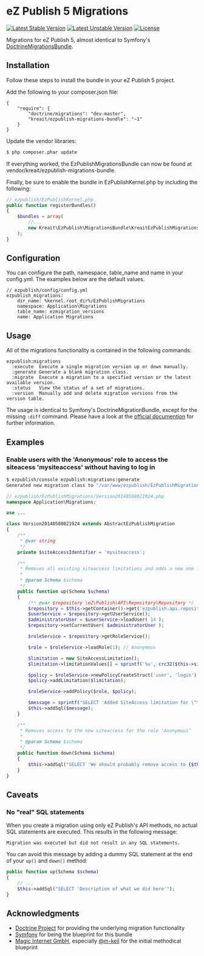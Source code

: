 # eZ Publish 5 Migrations

[![Latest Stable Version](https://poser.pugx.org/kreait/ezpublish-migrations-bundle/v/stable.png)](https://packagist.org/packages/kreait/ezpublish-migrations-bundle)
[![Latest Unstable Version](https://poser.pugx.org/kreait/ezpublish-migrations-bundle/v/unstable.png)](https://packagist.org/packages/kreait/ezpublish-migrations-bundle)
[![License](https://poser.pugx.org/kreait/ezpublish-migrations-bundle/license.png)](https://packagist.org/packages/kreait/ezpublish-migrations-bundle)

Migrations for eZ Publish 5, almost identical to Symfony's
[DoctrineMigrationsBundle](https://github.com/doctrine/DoctrineMigrationsBundle).



## Installation

Follow these steps to install the bundle in your eZ Publish 5 project.

Add the following to your composer.json file:

```
{
    "require": {
        "doctrine/migrations": "dev-master",
        "kreait/ezpublish-migrations-bundle": "~1"
    }
}
```

Update the vendor libraries:

```bash
$ php composer.phar update
```

If everything worked, the EzPublishMigrationsBundle can now be found at vendor/kreait/ezpublish-migrations-bundle.

Finally, be sure to enable the bundle in EzPublishKernel.php by including the following:

```php
// ezpublish/EzPublishKernel.php
public function registerBundles()
{
    $bundles = array(
        //...
        new Kreait\EzPublish\MigrationsBundle\KreaitEzPublishMigrationsBundle(),
    );
}
```

## Configuration

You can configure the path, namespace, table_name and name in your config.yml.
The examples below are the default values.

```
// ezpublish/config/config.yml
ezpublish_migrations:
    dir_name: %kernel.root_dir%/EzPublishMigrations
    namespace: Application\Migrations
    table_name: ezmigration_versions
    name: Application Migrations
```

## Usage

All of the migrations functionality is contained in the following commands:

```
ezpublish:migrations
  :execute  Execute a single migration version up or down manually.
  :generate Generate a blank migration class.
  :migrate  Execute a migration to a specified version or the latest available version.
  :status   View the status of a set of migrations.
  :version  Manually add and delete migration versions from the version table.
```

The usage is identical to Symfony's DoctrineMigrationBundle, except for the missing `:diff` command.
Please have a look at the
[official documention](http://symfony.com/doc/current/bundles/DoctrineMigrationsBundle/index.html)
for further information.

## Examples

### Enable users with the 'Anonymous' role to access the siteacess 'mysiteaccess' without having to log in

```bash
$ ezpublish/console ezpublish:migrations:generate
Generated new migration class to "/var/www/ezpublish/EzPublishMigrations/Version20140508021924.php"
```

```php
// ezpublish/EzPublishMigrations/Version20140508021924.php
namespace Application\Migrations;

use ...

class Version20140508021924 extends AbstractEzPublishMigration
{
    /**
     * @var string
     */
    private $siteAccessIdentifier = 'mysiteaccess';

    /**
     * Removes all existing siteaccess limitations and adds a new one for the role 'Anonymous'
     *
     * @param Schema $schema
     */
    public function up(Schema $schema)
    {
        /** @var $repository \eZ\Publish\API\Repository\Repository */
        $repository = $this->getContainer()->get('ezpublish.api.repository');
        $userService = $repository->getUserService();
        $administratorUser = $userService->loadUser( 14 );
        $repository->setCurrentUser( $administratorUser );

        $roleService = $repository->getRoleService();

        $role = $roleService->loadRole(1); // Anonymous

        $limitation = new SiteAccessLimitation();
        $limitation->limitationValues[] = sprintf('%u', crc32($this->siteAccessIdentifier));

        $policy = $roleService->newPolicyCreateStruct('user', 'login');
        $policy->addLimitation($limitation);

        $roleService->addPolicy($role, $policy);

        $message = sprintf("SELECT 'Added SiteAccess limitation for \"%s\" to role \"%s\"'", $this->siteAccessIdentifier, $role->identifier);
        $this->addSql($message);
    }

    /**
     * Removes access to the new siteaccess for the role 'Anonymous'
     *
     * @param Schema $schema
     */
    public function down(Schema $schema)
    {
        $this->addSql("SELECT 'We should probably remove access to {$this->siteAccessIdentifier} here'");
    }
}

```

## Caveats

### No "real" SQL statements

When you create a migration using only eZ Publish's API methods, no actual SQL statements are executed. This results in the following message:

```
Migration was executed but did not result in any SQL statements.
```

You can avoid this message by adding a dummy SQL statement at the end of your `up()` and `down()` method:

```php
public function up(Schema $schema)
{
    // ...
    $this->addSql("SELECT 'Description of what we did here'");
}
```


## Acknowledgments

- [Doctrine Project](http://www.doctrine-project.org/) for providing the underlying migration functionality
- [Symfony](http://symfony.com/) for being the blueprint for this bundle
- [Magic Internet GmbH](http://www.magicinternet.de/), especially [@m-keil](https://github.com/m-keil) for the initial methodical blueprint
